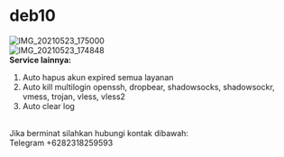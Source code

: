 # deb10
![IMG_20210523_175000](https://user-images.githubusercontent.com/56117745/119257718-bbaaa500-bbf0-11eb-937a-0100600dca01.jpg)
<br>
![IMG_20210523_174848](https://user-images.githubusercontent.com/56117745/119257729-c6fdd080-bbf0-11eb-88c7-210dca096353.jpg)
<br>
**Service lainnya:**
1. Auto hapus akun expired semua layanan
2. Auto kill multilogin openssh, dropbear, shadowsocks, shadowsockr, vmess, trojan, vless, vless2
3. Auto clear log
<br>
Jika berminat silahkan hubungi kontak dibawah:
<br>
Telegram +6282318259593
